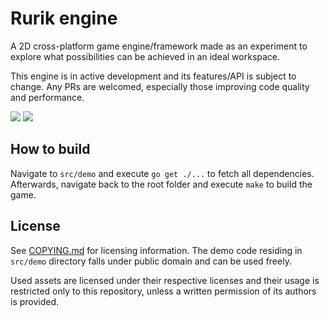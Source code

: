 # Rurik engine

A 2D cross-platform game engine/framework made as an experiment to explore what possibilities can be achieved in an ideal workspace.

This engine is in active development and its features/API is subject to change. Any PRs are welcomed, especially those improving code quality and performance.

![](https://user-images.githubusercontent.com/9026786/50441112-738cd880-08f9-11e9-95fd-4e0d074bcb20.png)
![](https://i.imgur.com/6b98kOA.png)

## How to build

Navigate to `src/demo` and execute `go get ./...` to fetch all dependencies. Afterwards, navigate back to the root folder and execute `make` to build the game.

## License

See [COPYING.md](COPYING.md) for licensing information. The demo code residing in `src/demo` directory falls under public domain and can be used freely.

Used assets are licensed under their respective licenses and their usage is restricted only to this repository, unless a written permission of its authors is provided.
